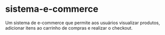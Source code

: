 # sistema-e-commerce
Um sistema de e-commerce que permite aos usuários visualizar produtos, adicionar itens ao carrinho de compras e realizar o checkout.
